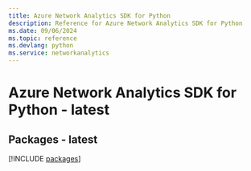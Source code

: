 ```yaml
---
title: Azure Network Analytics SDK for Python
description: Reference for Azure Network Analytics SDK for Python
ms.date: 09/06/2024
ms.topic: reference
ms.devlang: python
ms.service: networkanalytics
---
```

# Azure Network Analytics SDK for Python - latest
## Packages - latest
[!INCLUDE [packages](network-analytics-index.md)]